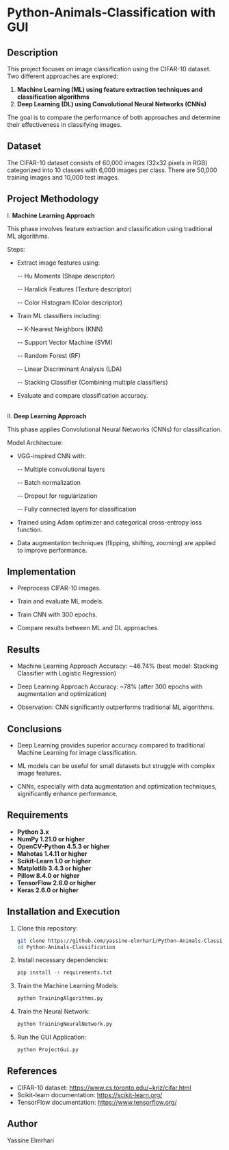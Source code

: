 # Python-Animals-Classification with GUI


## Description
This project focuses on image classification using the CIFAR-10 dataset. Two different approaches are explored:
1. **Machine Learning (ML) using feature extraction techniques and classification algorithms**
2. **Deep Learning (DL) using Convolutional Neural Networks (CNNs)**

The goal is to compare the performance of both approaches and determine their effectiveness in classifying images.


## Dataset
The CIFAR-10 dataset consists of 60,000 images (32x32 pixels in RGB) categorized into 10 classes with 6,000 images per class. There are 50,000 training images and 10,000 test images.


## Project Methodology
I. **Machine Learning Approach**  
  
  This phase involves feature extraction and classification using traditional ML algorithms.
  
  Steps:
  
  - Extract image features using:
  
    -- Hu Moments (Shape descriptor)
  
    -- Haralick Features (Texture descriptor)
  
    -- Color Histogram (Color descriptor)
  
  - Train ML classifiers including:
  
    -- K-Nearest Neighbors (KNN)
  
    -- Support Vector Machine (SVM)
  
    -- Random Forest (RF)
  
    -- Linear Discriminant Analysis (LDA)
  
    -- Stacking Classifier (Combining multiple classifiers)
  
  - Evaluate and compare classification accuracy.
<br></br>

II. **Deep Learning Approach**

  This phase applies Convolutional Neural Networks (CNNs) for classification.
  
  Model Architecture:
  
  - VGG-inspired CNN with:
  
    -- Multiple convolutional layers
  
    -- Batch normalization
  
    -- Dropout for regularization
  
    -- Fully connected layers for classification
  
  - Trained using Adam optimizer and categorical cross-entropy loss function.
  
  - Data augmentation techniques (flipping, shifting, zooming) are applied to improve performance.


## Implementation

- Preprocess CIFAR-10 images.

- Train and evaluate ML models.

- Train CNN with 300 epochs.

- Compare results between ML and DL approaches.


## Results

- Machine Learning Approach Accuracy: ~46.74% (best model: Stacking Classifier with Logistic Regression)

- Deep Learning Approach Accuracy: ~78% (after 300 epochs with augmentation and optimization)

- Observation: CNN significantly outperforms traditional ML algorithms.


## Conclusions

- Deep Learning provides superior accuracy compared to traditional Machine Learning for image classification.

- ML models can be useful for small datasets but struggle with complex image features.

- CNNs, especially with data augmentation and optimization techniques, significantly enhance performance.

  
## Requirements
- **Python 3.x**
- **NumPy 1.21.0 or higher**
- **OpenCV-Python 4.5.3 or higher**
- **Mahotas 1.4.11 or higher**
- **Scikit-Learn 1.0 or higher**
- **Matplotlib 3.4.3 or higher**
- **Pillow 8.4.0 or higher**
- **TensorFlow 2.6.0 or higher**
- **Keras 2.6.0 or higher**


## Installation and Execution
1. Clone this repository:
   ```sh
   git clone https://github.com/yassine-elmrhari/Python-Animals-Classification.git
   cd Python-Animals-Classification
   ```
2. Install necessary dependencies:
   ```sh
   pip install -r requirements.txt
   ```
3. Train the Machine Learning Models:
   ```sh
   python TrainingAlgorithms.py
   ```
4. Train the Neural Network:
   ```sh
   python TrainingNeuralNetwork.py
   ```
5. Run the GUI Application:
   ```sh
   python ProjectGui.py
   ```


## References
- CIFAR-10 dataset: https://www.cs.toronto.edu/~kriz/cifar.html
- Scikit-learn documentation: https://scikit-learn.org/
- TensorFlow documentation: https://www.tensorflow.org/


## Author
Yassine Elmrhari
